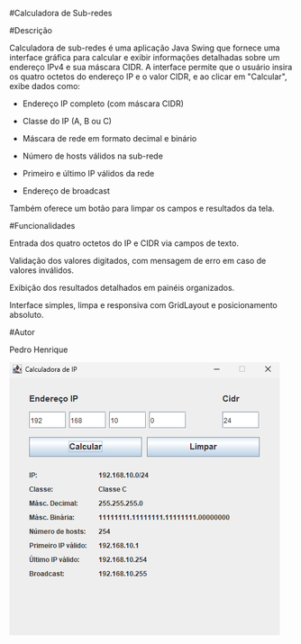 #Calculadora de Sub-redes

#Descrição

Calculadora de sub-redes é uma aplicação Java Swing que fornece uma interface gráfica para calcular e exibir informações detalhadas sobre um endereço IPv4 e sua máscara CIDR. A interface permite que o usuário insira os quatro octetos do endereço IP e o valor CIDR, e ao clicar em "Calcular", exibe dados como:

- Endereço IP completo (com máscara CIDR)

- Classe do IP (A, B ou C)

- Máscara de rede em formato decimal e binário

- Número de hosts válidos na sub-rede

- Primeiro e último IP válidos da rede

- Endereço de broadcast

Também oferece um botão para limpar os campos e resultados da tela.

#Funcionalidades

Entrada dos quatro octetos do IP e CIDR via campos de texto.

Validação dos valores digitados, com mensagem de erro em caso de valores inválidos.

Exibição dos resultados detalhados em painéis organizados.

Interface simples, limpa e responsiva com GridLayout e posicionamento absoluto.

#Autor

Pedro Henrique

![](image/preview.png)